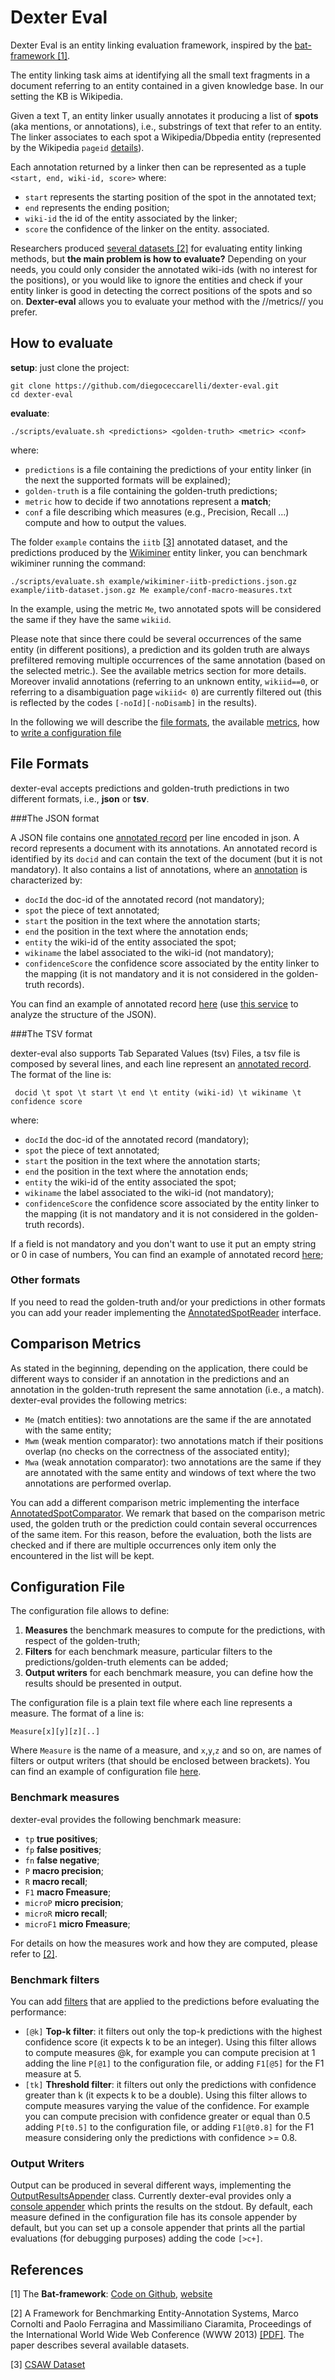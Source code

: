 Dexter Eval
===========

Dexter Eval is an entity linking evaluation framework, inspired by the [bat-framework [1]](#link1).
 
The entity linking task aims at identifying 
all the small text fragments in a document 
referring to an entity contained in a given 
knowledge base. In our setting the KB is Wikipedia.

Given a text T,  an entity linker usually annotates
it producing a list of **spots** (aka mentions, or annotations), 
i.e., substrings of text that refer to an entity. The linker
associates to each spot a Wikipedia/Dbpedia entity 
(represented by the Wikipedia `pageid` [details](http://www.mediawiki.org/wiki/API:Query)).

Each annotation returned by a linker then can be represented
as a tuple `<start, end, wiki-id, score>` where:

 * `start` represents the starting position of the spot in the annotated text;
 * `end` represents the ending position;
 * `wiki-id` the id of the entity associated by the linker;
 * `score` the confidence of the linker on the entity. associated. 
 
Researchers produced [several datasets [2]](#link2) for evaluating
entity linking methods, but **the main problem is how to evaluate?** Depending on your needs, you could only consider the annotated wiki-ids (with no interest for the positions), or you would like to ignore the entities and check if your entity linker is good in detecting the correct positions
of the spots and so on. **Dexter-eval** allows you to 
evaluate your method with the //metrics// you prefer. 
 
## How to evaluate
 
**setup**: just clone the project:

    git clone https://github.com/diegoceccarelli/dexter-eval.git
	cd dexter-eval
 
**evaluate**:
	
	./scripts/evaluate.sh <predictions> <golden-truth> <metric> <conf>
 
where: 
  
* `predictions` is a file containing the predictions of your entity linker (in the next the supported formats will be explained);
* `golden-truth` is a file containing the golden-truth predictions;
* `metric` how to decide if two annotations represent a **match**;
* `conf` a file describing which measures (e.g., Precision, Recall ...) compute and how to output the values.


The folder `example` contains the `iitb` [[3]](#link3) annotated dataset, and the predictions produced by the [Wikiminer](http://wikipedia-miner.cms.waikato.ac.nz/) entity linker, you can benchmark wikiminer running the command: 

    ./scripts/evaluate.sh example/wikiminer-iitb-predictions.json.gz example/iitb-dataset.json.gz Me example/conf-macro-measures.txt

In the example, using the metric `Me`, two annotated spots will be considered the same if they have the same `wikiid`.

Please note that since there could be several occurrences of the same entity (in different positions), a prediction and 
its golden truth are always prefiltered removing multiple occurrences of the same annotation (based on the selected metric.). See the available metrics section for more details.
Moreover invalid annotations (referring to an unknown entity, `wikiid==0`, or referring to a disambiguation page `wikiid< 0`) are currently filtered out (this is reflected by the codes `[-noId][-noDisamb]` in the results). 

In the following we will describe the [file formats](#file-formats), the available [metrics](#comparison-metrics), how to [write a configuration file](#configuration-file) 

## File Formats

dexter-eval accepts predictions and golden-truth predictions in two different formats, i.e., **json** or **tsv**.

###The JSON format

A JSON file contains one [annotated record](src/main/java/it/cnr/isti/hpc/dexter/eval/AssessmentRecord.java) per line encoded in json. A record represents a document with its annotations. An annotated record is identified by its `docid` and can contain the text of the document (but it is not mandatory). It also contains a list of annotations, where
an [annotation](src/main/java/it/cnr/isti/hpc/dexter/eval/AnnotatedSpot.java) is characterized by:

* `docId` the doc-id of the annotated record (not mandatory);
* `spot` the piece of text annotated; 
* `start` the position in the text where the annotation starts;
* `end` the position in the text where the annotation ends;
* `entity` the wiki-id of the entity associated the spot;
* `wikiname` the label associated to the wiki-id (not mandatory);
* `confidenceScore` the confidence score associated by the entity linker to the mapping (it is not mandatory and it is not considered in the golden-truth records).

You can find an example of annotated record [here](src/test/resources/prediction-example.json) (use [this 
service](http://jsonviewer.stack.hu/) to analyze the structure of the JSON).

###The TSV format

dexter-eval also supports Tab Separated Values (tsv) Files, a tsv file is composed by several lines,
and each line represent an [annotated record](src/main/java/it/cnr/isti/hpc/dexter/eval/AssessmentRecord.java). The format of the line 
is: 

	 docid \t spot \t start \t end \t entity (wiki-id) \t wikiname \t confidence score

where:

* `docId` the doc-id of the annotated record (mandatory);
* `spot` the piece of text annotated; 
* `start` the position in the text where the annotation starts;
* `end` the position in the text where the annotation ends;
* `entity` the wiki-id of the entity associated the spot;
* `wikiname` the label associated to the wiki-id (not mandatory);
* `confidenceScore` the confidence score associated by the entity linker to the mapping (it is not mandatory and it is not considered in the golden-truth records).

If a field is not mandatory and you don't want to use it put an empty string or 0 in case of numbers,
You can find an example of annotated record [here](src/test/resources/goldentruth-test.tsv);

### Other formats

If you need to read the golden-truth and/or your predictions in other formats you can add your 
reader implementing the [AnnotatedSpotReader](src/main/java/it/cnr/isti/hpc/dexter/eval/reader/AnnotatedSpotReader.java) interface. 

## Comparison Metrics

As stated in the beginning, depending on the application, there could be different ways to consider
if an annotation in the predictions and an annotation in the golden-truth represent the same annotation
(i.e., a match). dexter-eval provides the following metrics: 

  * `Me` (match entities): two annotations are the same if the are annotated with the same entity;
  * `Mwm` (weak mention comparator): two annotations match if their positions overlap (no checks on the correctness of the associated entity);
  * `Mwa` (weak annotation comparator): two annotations are the same if they are annotated with the same entity and windows of text where the two annotations are performed overlap.

You can add a different comparison metric implementing the interface [AnnotatedSpotComparator](src/main/java/it/cnr/isti/hpc/dexter/eval/cmp/AnnotatedSpotComparator.java). 
We remark that based on the comparison metric used, the golden truth or the prediction could contain 
several occurrences of the same item. For this reason, before the evaluation, both the lists are checked
and if there are multiple occurrences only item only the encountered in the list will be kept. 

## Configuration File

The configuration file allows to define: 
  
  1. **Measures** the benchmark measures to compute for the predictions, with respect of the golden-truth;
  2. **Filters** for each benchmark measure, particular filters to the predictions/golden-truth elements can be added;
  3. **Output writers** for each benchmark measure, you can define how the results should be presented in output.
  
The configuration file is a plain text file where each line represents a measure. The format of a line is:

	Measure[x][y][z][..]

Where `Measure` is the name of a measure, and `x`,`y`,`z` and so on, are names of filters or output writers
(that should be enclosed between brackets). You can find an example of configuration file [here](example/conf-macro-measures.txt).

### Benchmark measures

dexter-eval provides the following benchmark measure: 

* `tp` **true positives**;
* `fp` **false positives**;
* `fn` **false negative**;
* `P`  **macro precision**;
* `R`  **macro recall**;
* `F1`  **macro Fmeasure**;
* `microP` **micro precision**;
* `microR` **micro recall**;
* `microF1` **micro Fmeasure**;

For details on how the measures work and how they are computed, please refer to [[2]](#link2).

### Benchmark filters

You can add [filters](src/main/java/it/cnr/isti/hpc/dexter/eval/filter) that are applied to the predictions before evaluating the performance:

* `[@k]` **Top-k filter**: it filters out only the top-k predictions with the highest confidence score (it expects k to be an integer). Using this filter allows to compute measures @k, for example you can compute precision at 1 adding the line `P[@1]` to the configuration file, or adding `F1[@5]` for the F1 measure at 5. 
* `[tk]` **Threshold filter**:   it filters out only the predictions with confidence greater than k (it expects k to be a double). Using this filter allows to compute measures varying the value of the confidence. For example you can compute precision with confidence greater or equal than 0.5 adding `P[t0.5]` to the configuration file, or adding `F1[@t0.8]` for the F1 measure considering only the predictions with confidence >= 0.8.

### Output Writers

Output can be produced in several different ways, implementing the [OutputResultsAppender](src/main/java/it/cnr/isti/hpc/dexter/eval/output/OutputResultsAppender.java) class.
Currently dexter-eval provides only	a [console appender](src/main/java/it/cnr/isti/hpc/dexter/eval/output/ConsoleResultsAppender.java) which prints the results
on the stdout. By default, each measure defined in the configuration file has its console appender by default,
but you can set up a console appender that prints all the partial evaluations (for debugging purposes) adding the code `[>c+]`.



## References

<a name="link1">[1]</a> The **Bat-framework**: [Code on Github](https://github.com/marcocor/bat-framework), [website](http://acube.di.unipi.it/bat-framework/)

<a name="link2">[2]</a> A Framework for Benchmarking Entity-Annotation Systems, Marco Cornolti and Paolo Ferragina and Massimiliano Ciaramita, Proceedings of the International World Wide Web Conference (WWW 2013) [[PDF]](http://static.googleusercontent.com/media/research.google.com/en//pubs/archive/40749.pdf). The paper describes several available datasets. 

<a name="link3">[3]</a> [CSAW Dataset](http://www.cse.iitb.ac.in/~soumen/doc/CSAW/Annot/)

 
 
 



 

 


